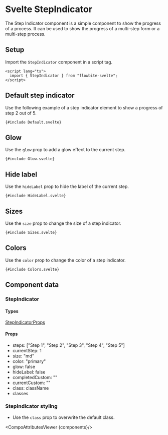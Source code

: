 # Svelte StepIndicator


<script lang="ts">
  import {  TableProp, TableDefaultRow, CompoAttributesViewer } from '../../utils'
  import { P, A } from '$lib'
  const components = 'StepIndicator'
</script>

The Step Indicator component is a simple component to show the progress of a process. It can be used to show the progress of a multi-step form or a multi-step process.

## Setup

Import the `StepIndicator` component in a script tag.

```svelte
<script lang="ts">
  import { StepIndicator } from "flowbite-svelte";
</script>
```

## Default step indicator

Use the following example of a step indicator element to show a progress of step 2 out of 5.

```svelte
{#include Default.svelte}
```

## Glow

Use the `glow` prop to add a glow effect to the current step.

```svelte
{#include Glow.svelte}
```

## Hide label

Use the `hideLabel` prop to hide the label of the current step.

```svelte
{#include HideLabel.svelte}
```

## Sizes

Use the `size` prop to change the size of a step indicator.

```svelte
{#include Sizes.svelte}
```

## Colors

Use the `color` prop to change the color of a step indicator.

```svelte
{#include Colors.svelte}
```

## Component data

### StepIndicator

#### Types

[StepIndicatorProps](https://github.com/themesberg/flowbite-svelte/blob/main/src/lib/types.ts#L1518)

#### Props

- steps: ["Step 1", "Step 2", "Step 3", "Step 4", "Step 5"]
- currentStep: 1
- size: "md"
- color: "primary"
- glow: false
- hideLabel: false
- completedCustom: ""
- currentCustom: ""
- class: className
- classes


### StepIndicator styling

- Use the `class` prop to overwrite the default class.

<CompoAttributesViewer {components}/>
